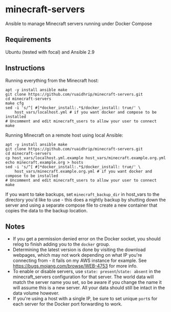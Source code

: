 # minecraft-servers

Ansible to manage Minecraft servers running under Docker Compose

## Requirements

Ubuntu (tested with focal) and Ansible 2.9

## Instructions

Running everything from the Minecraft host:
```
apt -y install ansible make
git clone https://github.com/ruaidhrip/minecraft-servers.git
cd minecraft-servers
make cfg
sed -i 's/^[ #]*docker_install:.*$/docker_install: true/' \
    host_vars/localhost.yml # if you want docker and compose to be installed
# Uncomment and edit minecraft_users to allow your user to connect
make
```
Running Minecraft on a remote host using local Ansible:
```
apt -y install ansible make
git clone https://github.com/ruaidhrip/minecraft-servers.git
cd minecraft-servers
cp host_vars/localhost.yml.example host_vars/minecraft.example.org.yml
echo minecraft.example.org > hosts
sed -i 's/^[ #]*docker_install:.*$/docker_install: true/' \
    host_vars/minecraft.example.org.yml # if you want docker and compose to be installed
# Uncomment and edit minecraft_users to allow your user to connect
make
```

If you want to take backups, set `minecraft_backup_dir` in host_vars to the directory you'd like to use - this does a nightly backup by shutting down the server and using a separate compose file to create a new container that copies the data to the backup location.

## Notes
* If you get a permission denied error on the Docker socket, you should relog to finish adding you to the `docker` group.
* Determining the latest version is done by visiting the download webpages, which may not work depending on what IP you're connecting from - it fails on my AWS instance for example. See https://bugs.mojang.com/browse/WEB-4753 for more info.
* To enable or disable servers, use `state: present`/`state: absent` in the minecraft_servers configuration for that server. The world data will match the server name you set, so be aware if you change the name it will assume this is a new server. All your data should still be intact in the data volume however.
* If you're using a host with a single IP, be sure to set unique `port`s for each server for the Docker port forwarding to work.
